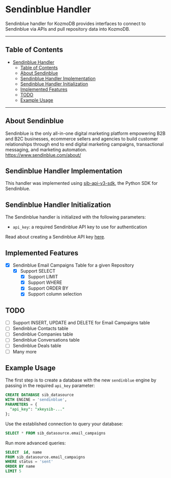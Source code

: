 # Sendinblue Handler

Sendinblue handler for KozmoDB provides interfaces to connect to Sendinblue via APIs and pull repository data into KozmoDB.

---

## Table of Contents

- [Sendinblue Handler](#github-handler)
  - [Table of Contents](#table-of-contents)
  - [About Sendinblue](#about-githhub)
  - [Sendinblue Handler Implementation](#sendinblue-handler-implementation)
  - [Sendinblue Handler Initialization](#sendinblue-handler-initialization)
  - [Implemented Features](#implemented-features)
  - [TODO](#todo)
  - [Example Usage](#example-usage)

---

## About Sendinblue

Sendinblue is the only all-in-one digital marketing platform empowering B2B and B2C businesses, ecommerce sellers and agencies to build customer relationships through end to end digital marketing campaigns, transactional messaging, and marketing automation.
<br>
https://www.sendinblue.com/about/

## Sendinblue Handler Implementation

This handler was implemented using [sib-api-v3-sdk](https://github.com/sendinblue/APIv3-python-library), the Python SDK for Sendinblue.

## Sendinblue Handler Initialization

The Sendinblue handler is initialized with the following parameters:

- `api_key`: a required Sendinblue API key to use for authentication

Read about creating a Sendinblue API key [here](https://developers.sendinblue.com/docs).

## Implemented Features

- [x] Sendinblue Email Campaigns Table for a given Repository
  - [x] Support SELECT
    - [x] Support LIMIT
    - [x] Support WHERE
    - [x] Support ORDER BY
    - [x] Support column selection

## TODO

- [ ] Support INSERT, UPDATE and DELETE for Email Campaigns table
- [ ] Sendinblue Contacts table
- [ ] Sendinblue Companies table
- [ ] Sendinblue Conversations table
- [ ] Sendinblue Deals table
- [ ] Many more

## Example Usage

The first step is to create a database with the new `sendinblue` engine by passing in the required `api_key` parameter:

~~~~sql
CREATE DATABASE sib_datasource
WITH ENGINE = 'sendinblue',
PARAMETERS = {
  "api_key": "xkeysib-..."
};
~~~~

Use the established connection to query your database:

~~~~sql
SELECT * FROM sib_datasource.email_campaigns
~~~~

Run more advanced queries:

~~~~sql
SELECT  id, name
FROM sib_datasource.email_campaigns
WHERE status = 'sent'
ORDER BY name
LIMIT 5
~~~~
